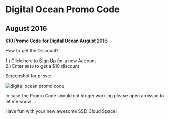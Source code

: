 # Digital Ocean Promo Code
## August 2016

**$10 Promo Code for Digital Ocean August 2016**

How to get the Discount?  

1.) Click here to [Sign Up](https://m.do.co/c/25b74399d9b5) for a new Account  
2.) Enter `DO10` to get a $10 discount  

Screenshot for prove:

![digital ocean promo code](https://github.frapsoft.com/top/promo-code.jpg) 

In case the Promo Code should not longer working please open an issue to let me know ...

Have fun with your new awesome SSD Cloud Space!
